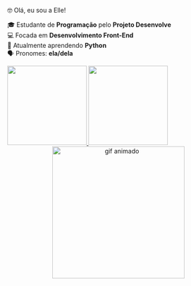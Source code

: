 🤓 Olá, eu sou a Elle!

🎓 Estudante de **Programação** pelo **Projeto Desenvolve** <br>
💻 Focada em **Desenvolvimento Front-End** <br>
🐍 Atualmente aprendendo **Python** <br>
🗣️ Pronomes: **ela/dela**


<div>
  <a href="https://github.com/gabrielleazevedopd208">
    <img height="180em" src="https://github-readme-stats.vercel.app/api?username=gabrielleazevedopd208&show_icons=true&theme=dark&include_all_commits=true&count_private=true"/>
    <img height="180em" src="https://github-readme-stats.vercel.app/api/top-langs/?username=gabrielleazevedopd208&layout=compact&langs_count=16&theme=dark"/>
  </a>
</div>

<div align="center">
  <a href="https://picasion.com/">
    <img src="https://i.picasion.com/pic92/e6407ed8e39e65934d934d46bdd1fb5b.gif" width="300" height="300" alt="gif animado" />
  </a>
  <br />
  <a href="https://picasion.com/">
</div>
